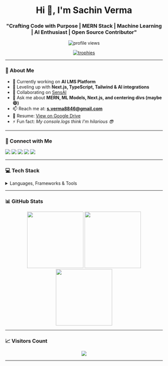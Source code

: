 <h1 align="center">Hi 👋, I'm Sachin Verma</h1>
<h3 align="center">"Crafting Code with Purpose | MERN Stack | Machine Learning | AI Enthusiast | Open Source Contributor"</h3>

<p align="center">
  <img src="https://komarev.com/ghpvc/?username=SachinVerma88&label=Profile%20views&color=0e75b6&style=flat" alt="profile views" />
</p>

<p align="center">
  <a href="https://github.com/ryo-ma/github-profile-trophy">
    <img src="https://github-profile-trophy.vercel.app/?username=SachinVerma88&theme=dracula&column=7" alt="trophies" />
  </a>
</p>

---

### 🌟 About Me
- 🔭 Currently working on **AI LMS Platform**
- 🌱 Leveling up with **Next.js, TypeScript, Tailwind & AI integrations**
- 👯 Collaborating on [SensAI](https://sens-ai-phi.vercel.app/)
- 💬 Ask me about **MERN, ML Models, Next.js, and centering divs (maybe 😄)**
- 📫 Reach me at: **s.verma8846@gmail.com**
- 📄 Resume: [View on Google Drive](https://drive.google.com/file/d/1Y6f9GtkEPAFnmwRj2IG0fYWw-HstE7ku/view?usp=sharing)
- ⚡ Fun fact: *My console.logs think I'm hilarious 😎*

---

### 🔗 Connect with Me
<p align="left">
  <a href="https://linkedin.com/in/Sachin Verma"><img src="https://img.shields.io/badge/LinkedIn-%230077B5.svg?style=for-the-badge&logo=linkedin&logoColor=white" /></a>
  <a href="https://x.com/DNirmaniya26405"><img src="https://img.shields.io/badge/X-black.svg?style=for-the-badge&logo=X&logoColor=white" /></a>
  <a href="https://instagram.com/dhruv_nirmaniya"><img src="https://img.shields.io/badge/Instagram-%23E4405F.svg?style=for-the-badge&logo=Instagram&logoColor=white" /></a>
  <a href="mailto:s.verma8846@gmail.com"><img src="https://img.shields.io/badge/Email-D14836?style=for-the-badge&logo=gmail&logoColor=white" /></a>
  <a href="https://leetcode.com/u/sachinverma88/"><img src="https://img.shields.io/badge/LeetCode-FFA116?style=for-the-badge&logo=leetcode&logoColor=black" /></a>
</p>

---

### 💻 Tech Stack
<details>
<summary>Languages, Frameworks & Tools</summary>

![C++](https://img.shields.io/badge/c++-%2300599C.svg?logo=c%2B%2B&logoColor=white)
![JavaScript](https://img.shields.io/badge/javascript-%23323330.svg?logo=javascript&logoColor=%23F7DF1E)
![TypeScript](https://img.shields.io/badge/typescript-%23007ACC.svg?logo=typescript&logoColor=white)
![Python](https://img.shields.io/badge/python-3670A0?logo=python&logoColor=ffdd54)
![HTML5](https://img.shields.io/badge/html5-%23E34F26.svg?logo=html5&logoColor=white)
![CSS3](https://img.shields.io/badge/css3-%231572B6.svg?logo=css3&logoColor=white)

**Frontend:**
![React](https://img.shields.io/badge/react-%2320232a.svg?logo=react&logoColor=%2361DAFB)
![Next JS](https://img.shields.io/badge/Next-black?logo=next.js&logoColor=white)
![TailwindCSS](https://img.shields.io/badge/tailwindcss-%2338B2AC.svg?logo=tailwind-css&logoColor=white)
![Redux](https://img.shields.io/badge/redux-%23593d88.svg?logo=redux&logoColor=white)

**Backend:**
![NodeJS](https://img.shields.io/badge/node.js-6DA55F.svg?logo=node.js&logoColor=white)
![Express](https://img.shields.io/badge/express.js-%23404d59.svg?logo=express&logoColor=%2361DAFB)
![NestJS](https://img.shields.io/badge/nestjs-%23E0234E.svg?logo=nestjs&logoColor=white)

**Databases:**
![MongoDB](https://img.shields.io/badge/MongoDB-%234ea94b.svg?logo=mongodb&logoColor=white)
![MySQL](https://img.shields.io/badge/mysql-4479A1.svg?logo=mysql&logoColor=white)
![PostgreSQL](https://img.shields.io/badge/postgres-%23316192.svg?logo=postgresql&logoColor=white)

**AI/ML:**
![TensorFlow](https://img.shields.io/badge/TensorFlow-%23FF6F00.svg?logo=TensorFlow&logoColor=white)
![PyTorch](https://img.shields.io/badge/PyTorch-%23EE4C2C.svg?logo=PyTorch&logoColor=white)
![Scikit-learn](https://img.shields.io/badge/scikit--learn-%23F7931E.svg?logo=scikit-learn&logoColor=white)
![Keras](https://img.shields.io/badge/Keras-%23D00000.svg?logo=Keras&logoColor=white)
![Pandas](https://img.shields.io/badge/pandas-%23150458.svg?logo=pandas&logoColor=white)
![NumPy](https://img.shields.io/badge/numpy-%23013243.svg?logo=numpy&logoColor=white)

**DevOps & Tools:**
![Git](https://img.shields.io/badge/git-%23F05033.svg?logo=git&logoColor=white)
![GitHub](https://img.shields.io/badge/github-%23121011.svg?logo=github&logoColor=white)
![Postman](https://img.shields.io/badge/Postman-FF6C37.svg?logo=postman&logoColor=white)
![Figma](https://img.shields.io/badge/figma-%23F24E1E.svg?logo=figma&logoColor=white)
![Vercel](https://img.shields.io/badge/vercel-%23000000.svg?logo=vercel&logoColor=white)
![Netlify](https://img.shields.io/badge/netlify-%23000000.svg?logo=netlify&logoColor=#00C7B7)

</details>

---

### 📊 GitHub Stats
<p align="center">
  <img src="https://github-readme-stats.vercel.app/api?username=SachinVerma88&theme=tokyonight&show_icons=true" height="180"/>
  <img src="https://nirzak-streak-stats.vercel.app/?user=SachinVerma88&theme=tokyonight" height="180"/>
  <img src="https://github-readme-stats.vercel.app/api/top-langs/?username=SachinVerma88&theme=tokyonight&layout=compact" height="180"/>
</p>

---

### 📈 Visitors Count
<p align="center">
  <img src="https://visitcount.itsvg.in/api?id=SachinVerma88&icon=0&color=0" />
</p>

---

<!-- Proudly created with GPRM ( https://gprm.itsvg.in ) -->

